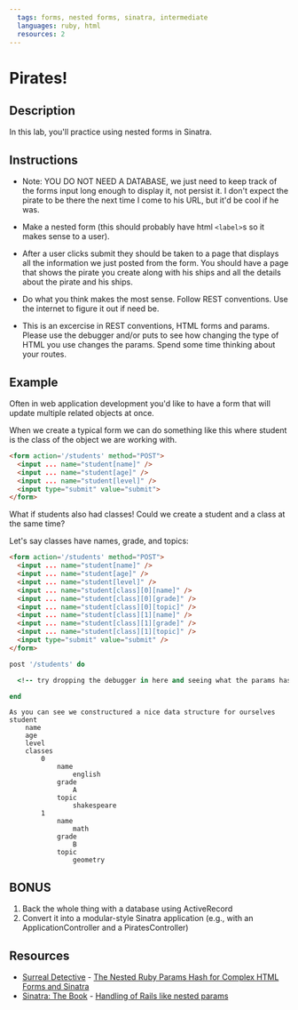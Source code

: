 ```yaml
---
  tags: forms, nested forms, sinatra, intermediate
  languages: ruby, html
  resources: 2
---
```


# Pirates!

## Description

In this lab, you'll practice using nested forms in Sinatra.

## Instructions

- Note: YOU DO NOT NEED A DATABASE, we just need to keep track of the forms input long enough to display it, not persist it.  I don't expect the pirate to be there the next time I come to his URL, but it'd be cool if he was.

- Make a nested form (this should probably have html `<label>`s so it makes sense to a user).

- After a user clicks submit they should be taken to a page that displays all the information we just posted from the form.  You should have a page that shows the pirate you create along with his ships and all the details about the pirate and his ships.

- Do what you think makes the most sense.  Follow REST conventions.  Use the internet to figure it out if need be.

- This is an excercise in REST conventions, HTML forms and params.  Please use the debugger and/or puts to see how changing the type of HTML you use changes the params. Spend some time thinking about your routes.

## Example

Often in web application development you'd like to have a form that will update multiple related objects at once.

When we create a typical form we can do something like this where student is the class of the object we are working with.

```html
<form action='/students' method="POST">
  <input ... name="student[name]" />
  <input ... name="student[age]" />
  <input ... name="student[level]" />
  <input type="submit" value="submit">
</form>
```

What if students also had classes! Could we create a student and a class at the same time?

Let's say classes have names, grade, and topics:

```html
<form action='/students' method="POST">
  <input ... name="student[name]" />
  <input ... name="student[age]" />
  <input ... name="student[level]" />
  <input ... name="student[class][0][name]" />
  <input ... name="student[class][0][grade]" />
  <input ... name="student[class][0][topic]" />
  <input ... name="student[class][1][name]" />
  <input ... name="student[class][1][grade]" />
  <input ... name="student[class][1][topic]" />
  <input type="submit" value="submit" />
</form>
```

```ruby
post '/students' do

  <!-- try dropping the debugger in here and seeing what the params hash is -->

end
```

```
As you can see we constructured a nice data structure for ourselves
student
    name
    age
    level
    classes
        0
            name
                english
            grade
                A
            topic
                shakespeare
        1
            name
                math
            grade
                B
            topic
                geometry
```

## **BONUS**

1. Back the whole thing with a database using ActiveRecord
2. Convert it into a modular-style Sinatra application (e.g., with an ApplicationController and a PiratesController)

## Resources
* [Surreal Detective](http://surrealdetective.github.io/) - [The Nested Ruby Params Hash for Complex HTML Forms and Sinatra](http://surrealdetective.github.io/blog/2013/07/01/the-nested-ruby-params-hash-for-complex-html-forms-and-sinatra/)
* [Sinatra: The Book](http://sinatra.restafari.org/book.html) - [Handling of Rails like nested params](http://sinatra.restafari.org/book.html#handling_of_rails_like_nested_params)
